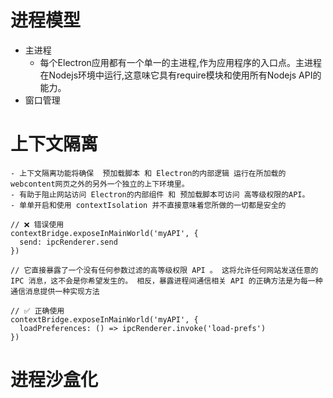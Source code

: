 # 进程模型
- 主进程 
    - 每个Electron应用都有一个单一的主进程,作为应用程序的入口点。主进程在Nodejs环境中运行,这意味它具有require模块和使用所有Nodejs API的能力。
- 窗口管理

# 上下文隔离
    - 上下文隔离功能将确保  预加载脚本 和 Electron的内部逻辑 运行在所加载的 webcontent网页之外的另外一个独立的上下环境里。
    - 有助于阻止网站访问 Electron的内部组件 和 预加载脚本可访问 高等级权限的API。
    - 单单开启和使用 contextIsolation 并不直接意味着您所做的一切都是安全的

```
// ❌ 错误使用
contextBridge.exposeInMainWorld('myAPI', {
  send: ipcRenderer.send
})

// 它直接暴露了一个没有任何参数过滤的高等级权限 API 。 这将允许任何网站发送任意的 IPC 消息，这不会是你希望发生的。 相反，暴露进程间通信相关 API 的正确方法是为每一种通信消息提供一种实现方法

// ✅ 正确使用
contextBridge.exposeInMainWorld('myAPI', {
  loadPreferences: () => ipcRenderer.invoke('load-prefs')
})

```
# 进程沙盒化
